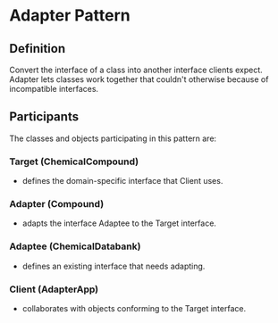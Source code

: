 # Adapter Pattern 
## Definition
Convert the interface of a class into another interface clients expect. Adapter lets classes work together that couldn't otherwise because of incompatible interfaces.


## Participants

The classes and objects participating in this pattern are:

### Target   (ChemicalCompound)
* defines the domain-specific interface that Client uses.

### Adapter   (Compound)
* adapts the interface Adaptee to the Target interface.

### Adaptee   (ChemicalDatabank)
* defines an existing interface that needs adapting.

### Client   (AdapterApp)
* collaborates with objects conforming to the Target interface.


